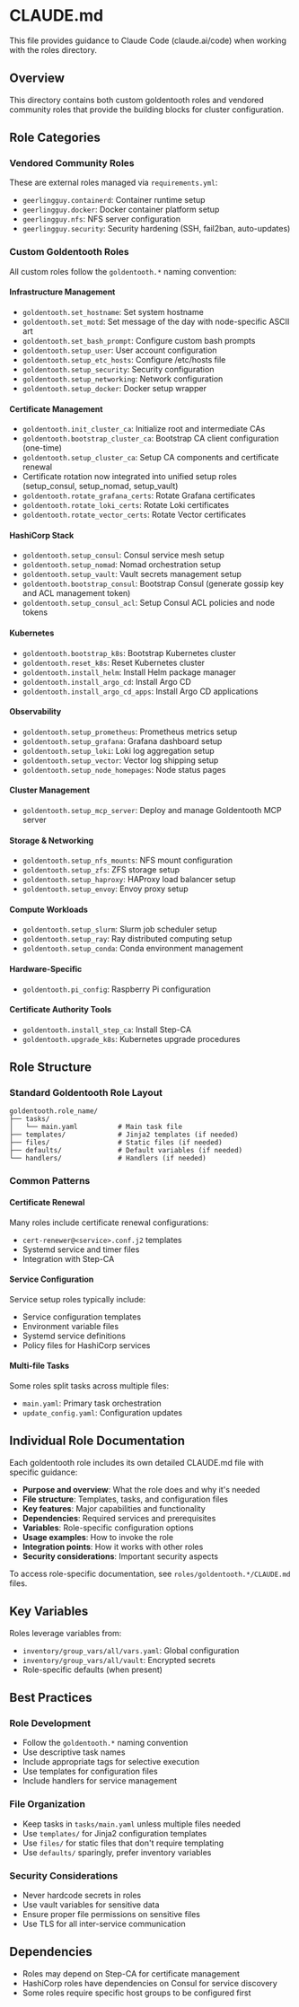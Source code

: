 # CLAUDE.md

This file provides guidance to Claude Code (claude.ai/code) when working with the roles directory.

## Overview

This directory contains both custom goldentooth roles and vendored community roles that provide the building blocks for cluster configuration.

## Role Categories

### Vendored Community Roles
These are external roles managed via `requirements.yml`:
- `geerlingguy.containerd`: Container runtime setup
- `geerlingguy.docker`: Docker container platform setup
- `geerlingguy.nfs`: NFS server configuration
- `geerlingguy.security`: Security hardening (SSH, fail2ban, auto-updates)

### Custom Goldentooth Roles
All custom roles follow the `goldentooth.*` naming convention:

#### Infrastructure Management
- `goldentooth.set_hostname`: Set system hostname
- `goldentooth.set_motd`: Set message of the day with node-specific ASCII art
- `goldentooth.set_bash_prompt`: Configure custom bash prompts
- `goldentooth.setup_user`: User account configuration
- `goldentooth.setup_etc_hosts`: Configure /etc/hosts file
- `goldentooth.setup_security`: Security configuration
- `goldentooth.setup_networking`: Network configuration
- `goldentooth.setup_docker`: Docker setup wrapper

#### Certificate Management
- `goldentooth.init_cluster_ca`: Initialize root and intermediate CAs
- `goldentooth.bootstrap_cluster_ca`: Bootstrap CA client configuration (one-time)
- `goldentooth.setup_cluster_ca`: Setup CA components and certificate renewal
- Certificate rotation now integrated into unified setup roles (setup_consul, setup_nomad, setup_vault)
- `goldentooth.rotate_grafana_certs`: Rotate Grafana certificates
- `goldentooth.rotate_loki_certs`: Rotate Loki certificates
- `goldentooth.rotate_vector_certs`: Rotate Vector certificates

#### HashiCorp Stack
- `goldentooth.setup_consul`: Consul service mesh setup
- `goldentooth.setup_nomad`: Nomad orchestration setup
- `goldentooth.setup_vault`: Vault secrets management setup
- `goldentooth.bootstrap_consul`: Bootstrap Consul (generate gossip key and ACL management token)
- `goldentooth.setup_consul_acl`: Setup Consul ACL policies and node tokens

#### Kubernetes
- `goldentooth.bootstrap_k8s`: Bootstrap Kubernetes cluster
- `goldentooth.reset_k8s`: Reset Kubernetes cluster
- `goldentooth.install_helm`: Install Helm package manager
- `goldentooth.install_argo_cd`: Install Argo CD
- `goldentooth.install_argo_cd_apps`: Install Argo CD applications

#### Observability
- `goldentooth.setup_prometheus`: Prometheus metrics setup
- `goldentooth.setup_grafana`: Grafana dashboard setup
- `goldentooth.setup_loki`: Loki log aggregation setup
- `goldentooth.setup_vector`: Vector log shipping setup
- `goldentooth.setup_node_homepages`: Node status pages

#### Cluster Management
- `goldentooth.setup_mcp_server`: Deploy and manage Goldentooth MCP server

#### Storage & Networking
- `goldentooth.setup_nfs_mounts`: NFS mount configuration
- `goldentooth.setup_zfs`: ZFS storage setup
- `goldentooth.setup_haproxy`: HAProxy load balancer setup
- `goldentooth.setup_envoy`: Envoy proxy setup

#### Compute Workloads
- `goldentooth.setup_slurm`: Slurm job scheduler setup
- `goldentooth.setup_ray`: Ray distributed computing setup
- `goldentooth.setup_conda`: Conda environment management

#### Hardware-Specific
- `goldentooth.pi_config`: Raspberry Pi configuration

#### Certificate Authority Tools
- `goldentooth.install_step_ca`: Install Step-CA
- `goldentooth.upgrade_k8s`: Kubernetes upgrade procedures

## Role Structure

### Standard Goldentooth Role Layout
```
goldentooth.role_name/
├── tasks/
│   └── main.yaml          # Main task file
├── templates/             # Jinja2 templates (if needed)
├── files/                 # Static files (if needed)
├── defaults/              # Default variables (if needed)
└── handlers/              # Handlers (if needed)
```

### Common Patterns

#### Certificate Renewal
Many roles include certificate renewal configurations:
- `cert-renewer@<service>.conf.j2` templates
- Systemd service and timer files
- Integration with Step-CA

#### Service Configuration
Service setup roles typically include:
- Service configuration templates
- Environment variable files
- Systemd service definitions
- Policy files for HashiCorp services

#### Multi-file Tasks
Some roles split tasks across multiple files:
- `main.yaml`: Primary task orchestration
- `update_config.yaml`: Configuration updates

## Individual Role Documentation

Each goldentooth role includes its own detailed CLAUDE.md file with specific guidance:

- **Purpose and overview**: What the role does and why it's needed
- **File structure**: Templates, tasks, and configuration files
- **Key features**: Major capabilities and functionality
- **Dependencies**: Required services and prerequisites
- **Variables**: Role-specific configuration options
- **Usage examples**: How to invoke the role
- **Integration points**: How it works with other roles
- **Security considerations**: Important security aspects

To access role-specific documentation, see `roles/goldentooth.*/CLAUDE.md` files.

## Key Variables

Roles leverage variables from:
- `inventory/group_vars/all/vars.yaml`: Global configuration
- `inventory/group_vars/all/vault`: Encrypted secrets
- Role-specific defaults (when present)

## Best Practices

### Role Development
- Follow the `goldentooth.*` naming convention
- Use descriptive task names
- Include appropriate tags for selective execution
- Use templates for configuration files
- Include handlers for service management

### File Organization
- Keep tasks in `tasks/main.yaml` unless multiple files needed
- Use `templates/` for Jinja2 configuration templates
- Use `files/` for static files that don't require templating
- Use `defaults/` sparingly, prefer inventory variables

### Security Considerations
- Never hardcode secrets in roles
- Use vault variables for sensitive data
- Ensure proper file permissions on sensitive files
- Use TLS for all inter-service communication

## Dependencies

- Roles may depend on Step-CA for certificate management
- HashiCorp roles have dependencies on Consul for service discovery
- Some roles require specific host groups to be configured first